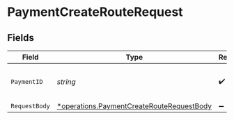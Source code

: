 # PaymentCreateRouteRequest


## Fields

| Field                                                                                                 | Type                                                                                                  | Required                                                                                              | Description                                                                                           | Example                                                                                               |
| ----------------------------------------------------------------------------------------------------- | ----------------------------------------------------------------------------------------------------- | ----------------------------------------------------------------------------------------------------- | ----------------------------------------------------------------------------------------------------- | ----------------------------------------------------------------------------------------------------- |
| `PaymentID`                                                                                           | *string*                                                                                              | :heavy_check_mark:                                                                                    | Provide the ID of the related payment.                                                                | tr_5B8cwPMGnU                                                                                         |
| `RequestBody`                                                                                         | [*operations.PaymentCreateRouteRequestBody](../../models/operations/paymentcreaterouterequestbody.md) | :heavy_minus_sign:                                                                                    | N/A                                                                                                   |                                                                                                       |